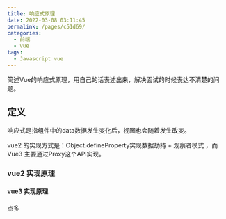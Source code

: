 ```yaml
---
title: 响应式原理
date: 2022-03-08 03:11:45
permalink: /pages/c51d69/
categories:
  - 前端
  - vue
tags:
  - Javascript vue
---
```


简述Vue的响应式原理，用自己的话表述出来，解决面试的时候表达不清楚的问题。

## 定义

响应式是指组件中的data数据发生变化后，视图也会随着发生改变。

vue2 的实现方式是：Object.defineProperty实现数据劫持 + 观察者模式 ，而Vue3 主要通过Proxy这个API实现。

### vue2 实现原理


#### vue3 实现原理
点多